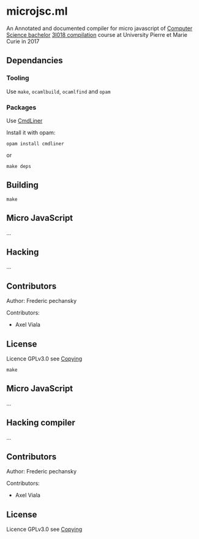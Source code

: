 # microjsc.ml

An Annotated and documented compiler for micro javascript
of [Computer Science bachelor](http://www.upmc.fr/fr/formations/diplomes/sciences_et_technologies2/licences/licence_st_mention_informatique.html) [3I018 compilation](http://www-licence.ufr-info-p6.jussieu.fr/lmd/licence//public/espace_public/offres_formation/descr_ue.php?code_ue=3I018) course at University Pierre et Marie Curie in 2017

## Dependancies

### Tooling

Use `make`, `ocamlbuild`, `ocamlfind` and `opam`

### Packages

Use [CmdLiner](http://erratique.ch/software/cmdliner)

Install it with opam:

`opam install cmdliner`

or

`make deps`

## Building

`make`

## Micro JavaScript

...

## Hacking

...

## Contributors

Author: Frederic pechansky

Contributors:
- Axel Viala

## License

Licence GPLv3.0 see [Copying](LICENSE)

`make`

## Micro JavaScript

...

## Hacking compiler

...

## Contributors

Author: Frederic pechansky

Contributors:
- Axel Viala

## License

Licence GPLv3.0 see [Copying](LICENSE)
